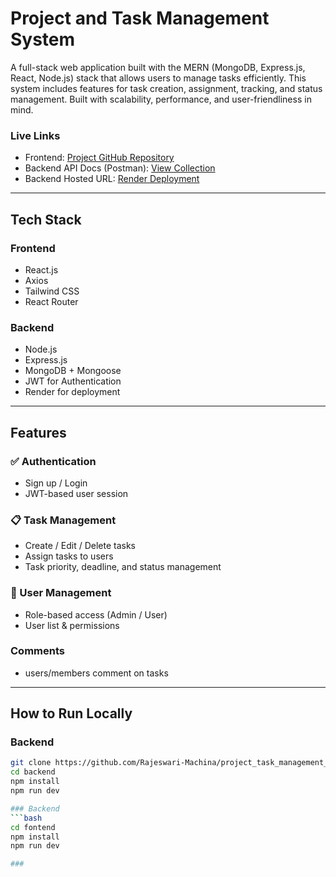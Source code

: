 # Project and  Task Management System

A full-stack web application built with the MERN (MongoDB, Express.js, React, Node.js) stack that allows users to manage tasks efficiently. This system includes features for task creation, assignment, tracking, and status management. Built with scalability, performance, and user-friendliness in mind.

###  Live Links
- Frontend: [Project GitHub Repository](https://github.com/Rajeswari-Machina/project_task_management_system)
-  Backend API Docs (Postman): [View Collection](https://api.postman.com/collections/37122540-48f532ae-8119-4711-82c1-5b5c7cfb6c46?access_key=PMAT-01JS8Y6TKM26G1N0RHWZXFDF0R)
-  Backend Hosted URL: [Render Deployment](https://backend-service-m0q3.onrender.com/)

---

## Tech Stack

### Frontend
- React.js
- Axios
- Tailwind CSS 
- React Router

### Backend
- Node.js
- Express.js
- MongoDB + Mongoose
- JWT for Authentication
- Render for deployment

---

##  Features

### ✅ Authentication
- Sign up / Login
- JWT-based user session

### 📋 Task Management
- Create / Edit / Delete tasks
- Assign tasks to users
- Task priority, deadline, and status management

### 👥 User Management
- Role-based access (Admin / User)
- User list & permissions

### Comments
- users/members comment on tasks 

---

##  How to Run Locally

### Backend
```bash
git clone https://github.com/Rajeswari-Machina/project_task_management_system
cd backend
npm install
npm run dev

### Backend
```bash
cd fontend
npm install
npm run dev

###